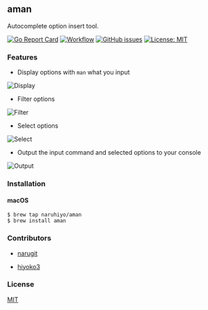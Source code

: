 ## aman

Autocomplete option insert tool.

[![Go Report Card](https://goreportcard.com/badge/github.com/naruhiyo/aman)](https://goreportcard.com/report/github.com/naruhiyo/aman)
[![Workflow](https://github.com/naruhiyo/aman/workflows/reviewdog/badge.svg)](https://github.com/naruhiyo/aman/actions?query=workflow%3Areviewdog)
[![GitHub issues](https://img.shields.io/github/issues/naruhiyo/aman.svg)](https://github.com/yangwenmai/how-to-add-badge-in-github-readme/issues)
[![License: MIT](https://img.shields.io/badge/license-MIT-teal.svg)](https://github.com/naruhiyo/aman/blob/master/LICENSE)

### Features

- Display options with `man` what you input

![Display](https://user-images.githubusercontent.com/16721102/101240749-91455800-3734-11eb-9427-7ee94ef20606.gif)

- Filter options

![Filter](https://user-images.githubusercontent.com/16721102/101240747-90142b00-3734-11eb-9879-bd7fdc993b6a.gif)

- Select options

![Select](https://user-images.githubusercontent.com/16721102/101240742-88ed1d00-3734-11eb-9ff9-36943ef9419d.gif)

- Output the input command and selected options to your console

![Output](https://user-images.githubusercontent.com/16721102/101240745-8db1d100-3734-11eb-89f3-915a7f8a4a5b.gif)

### Installation

#### macOS
```console
$ brew tap naruhiyo/aman
$ brew install aman
```

### Contributors

- [narugit](https://github.com/narugit)

- [hiyoko3](https://github.com/hiyoko3)

### License

[MIT](https://github.com/naruhiyo/aman/blob/master/LICENSE)
